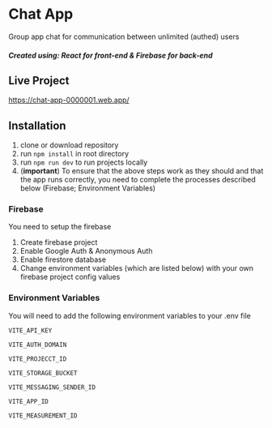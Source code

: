 # Chat App

Group app chat for communication between unlimited (authed) users 


##### Created using: React for front-end & Firebase for back-end 


## Live Project

https://chat-app-0000001.web.app/

## Installation

1. clone or download repository
2. run `npm install` in root directory
3. run `npm run dev` to run projects locally
4. (**important**) To ensure that the above steps work as they should and that the app runs correctly, you need to complete the processes described below (Firebase; Environment Variables) 

### Firebase

You need to setup the firebase

1. Create firebase project
2. Enable Google Auth & Anonymous Auth
3. Enable firestore database
4. Change environment variables (which are listed below) with your own firebase project config values  

### Environment Variables

You will need to add the following environment variables to your .env file

`VITE_API_KEY`

`VITE_AUTH_DOMAIN`

`VITE_PROJECCT_ID`

`VITE_STORAGE_BUCKET`

`VITE_MESSAGING_SENDER_ID`

`VITE_APP_ID`

`VITE_MEASUREMENT_ID`
